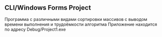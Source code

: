 CLI/Windows Forms Project
--------------------------
Программа с различными видами сортировки массивов с выводом времени выполнения и трудоёмкости алгоритма
Приложение находится по адресу Debug/Project1.exe
